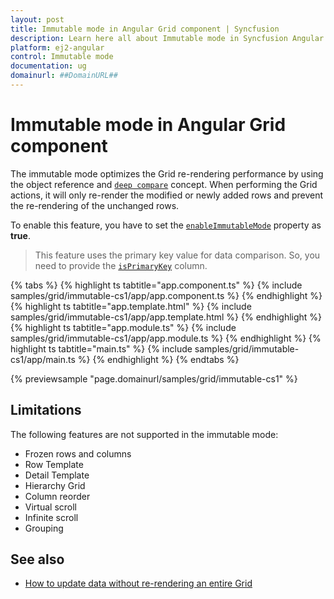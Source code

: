 ```yaml
---
layout: post
title: Immutable mode in Angular Grid component | Syncfusion
description: Learn here all about Immutable mode in Syncfusion Angular Grid component of Syncfusion Essential JS 2 and more.
platform: ej2-angular
control: Immutable mode 
documentation: ug
domainurl: ##DomainURL##
---
```


# Immutable mode in Angular Grid component

The immutable mode optimizes the Grid re-rendering performance by using the object reference and [`deep compare`](https://dmitripavlutin.com/how-to-compare-objects-in-javascript/#4-deep-equality) concept. When performing the Grid actions, it will only re-render the modified or newly added rows and prevent the re-rendering of the unchanged rows.

To enable this feature, you have to set the [`enableImmutableMode`](https://ej2.syncfusion.com/angular/documentation/api/grid/#enableImmutableMode) property as **true**.

> This feature uses the primary key value for data comparison. So, you need to provide the [`isPrimaryKey`](https://ej2.syncfusion.com/angular/documentation/api/grid/column/#isprimarykey) column.

{% tabs %}
{% highlight ts tabtitle="app.component.ts" %}
{% include samples/grid/immutable-cs1/app/app.component.ts %}
{% endhighlight %}
{% highlight ts tabtitle="app.template.html" %}
{% include samples/grid/immutable-cs1/app/app.template.html %}
{% endhighlight %}
{% highlight ts tabtitle="app.module.ts" %}
{% include samples/grid/immutable-cs1/app/app.module.ts %}
{% endhighlight %}
{% highlight ts tabtitle="main.ts" %}
{% include samples/grid/immutable-cs1/app/main.ts %}
{% endhighlight %}
{% endtabs %}
  
{% previewsample "page.domainurl/samples/grid/immutable-cs1" %}

## Limitations

The following features are not supported in the immutable mode:

* Frozen rows and columns
* Row Template
* Detail Template
* Hierarchy Grid
* Column reorder
* Virtual scroll
* Infinite scroll
* Grouping

## See also

* [How to update data without re-rendering an entire Grid](https://www.syncfusion.com/blogs/post/how-to-update-data-without-rerendering-an-entire-grid-in-angular.aspx)
